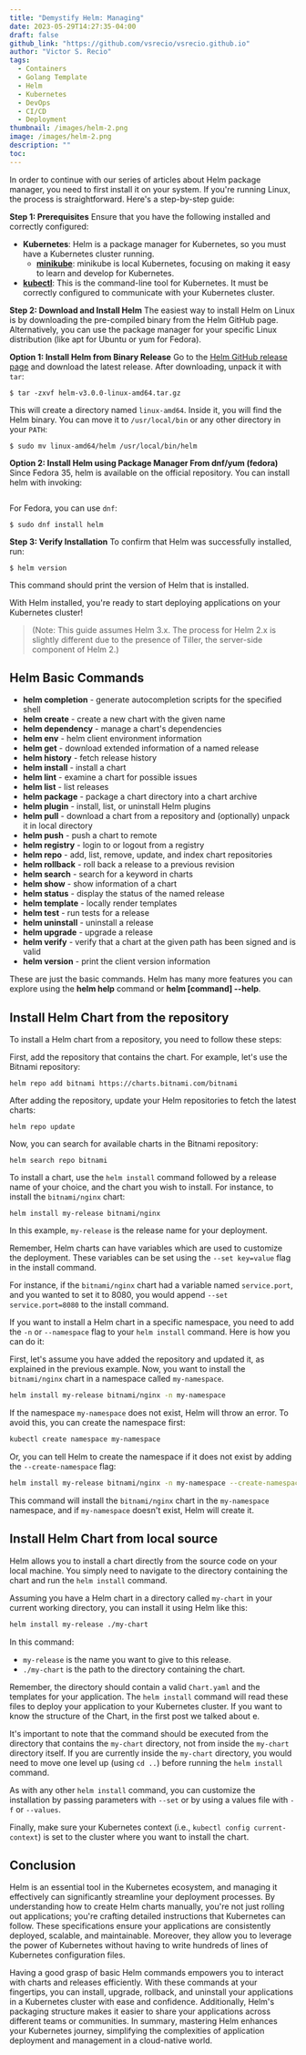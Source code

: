 ```yaml
---
title: "Demystify Helm: Managing"
date: 2023-05-29T14:27:35-04:00
draft: false
github_link: "https://github.com/vsrecio/vsrecio.github.io"
author: "Victor S. Recio"
tags:
  - Containers
  - Golang Template
  - Helm
  - Kubernetes
  - DevOps
  - CI/CD
  - Deployment
thumbnail: /images/helm-2.png
image: /images/helm-2.png
description: ""
toc: 
---
```

<!-- # Installing Helm -->

In order to continue with our series of articles about Helm package manager, you need to first install it on your system. If you're running Linux, the process is straightforward. Here's a step-by-step guide:

**Step 1: Prerequisites**
Ensure that you have the following installed and correctly configured:
- **Kubernetes**: Helm is a package manager for Kubernetes, so you must have a Kubernetes cluster running.
    - [**minikube**](https://minikube.sigs.k8s.io/docs/): minikube is local Kubernetes, focusing on making it easy to learn and develop for Kubernetes.
- [**kubectl**](https://kubernetes.io/docs/tasks/tools/): This is the command-line tool for Kubernetes. It must be correctly configured to communicate with your Kubernetes cluster.

**Step 2: Download and Install Helm**
The easiest way to install Helm on Linux is by downloading the pre-compiled binary from the Helm GitHub page. Alternatively, you can use the package manager for your specific Linux distribution (like apt for Ubuntu or yum for Fedora).

**Option 1: Install Helm from Binary Release**
Go to the [Helm GitHub release page](https://github.com/helm/helm/releases) and download the latest release. After downloading, unpack it with `tar`:

```
$ tar -zxvf helm-v3.0.0-linux-amd64.tar.gz
```

This will create a directory named `linux-amd64`. Inside it, you will find the Helm binary. You can move it to `/usr/local/bin` or any other directory in your `PATH`:

```
$ sudo mv linux-amd64/helm /usr/local/bin/helm
```

**Option 2: Install Helm using Package Manager From dnf/yum (fedora)**
Since Fedora 35, helm is available on the official repository. You can install helm with invoking:

```$ sudo dnf install helm
```

For Fedora, you can use `dnf`:

```
$ sudo dnf install helm
```

**Step 3: Verify Installation**
To confirm that Helm was successfully installed, run:

```
$ helm version
```

This command should print the version of Helm that is installed.

With Helm installed, you're ready to start deploying applications on your Kubernetes cluster!

> (Note: This guide assumes Helm 3.x. The process for Helm 2.x is slightly different due to the presence of Tiller, the server-side component of Helm 2.)

## Helm Basic Commands

* **helm completion** - generate autocompletion scripts for the specified shell
* **helm create** - create a new chart with the given name
* **helm dependency** - manage a chart's dependencies
* **helm env** - helm client environment information
* **helm get** - download extended information of a named release
* **helm history** - fetch release history
* **helm install** - install a chart
* **helm lint** - examine a chart for possible issues
* **helm list** - list releases
* **helm package** - package a chart directory into a chart archive
* **helm plugin** - install, list, or uninstall Helm plugins
* **helm pull** - download a chart from a repository and (optionally) unpack it in local directory
* **helm push** - push a chart to remote
* **helm registry** - login to or logout from a registry
* **helm repo** - add, list, remove, update, and index chart repositories
* **helm rollback** - roll back a release to a previous revision
* **helm search** - search for a keyword in charts
* **helm show** - show information of a chart
* **helm status** - display the status of the named release
* **helm template** - locally render templates
* **helm test** - run tests for a release
* **helm uninstall** - uninstall a release
* **helm upgrade** - upgrade a release
* **helm verify** - verify that a chart at the given path has been signed and is valid
* **helm version** - print the client version information

These are just the basic commands. Helm has many more features you can explore using the **helm help** command or **helm [command] --help**.

## Install Helm Chart from the repository

To install a Helm chart from a repository, you need to follow these steps:

First, add the repository that contains the chart. For example, let's use the Bitnami repository:

```
helm repo add bitnami https://charts.bitnami.com/bitnami
```

After adding the repository, update your Helm repositories to fetch the latest charts:

```
helm repo update
```

Now, you can search for available charts in the Bitnami repository:

```
helm search repo bitnami
```

To install a chart, use the `helm install` command followed by a release name of your choice, and the chart you wish to install. For instance, to install the `bitnami/nginx` chart:
```
helm install my-release bitnami/nginx
```
In this example, `my-release` is the release name for your deployment.

Remember, Helm charts can have variables which are used to customize the deployment. These variables can be set using the `--set key=value` flag in the install command.

For instance, if the `bitnami/nginx` chart had a variable named `service.port`, and you wanted to set it to 8080, you would append `--set service.port=8080` to the install command.

If you want to install a Helm chart in a specific namespace, you need to add the `-n` or `--namespace` flag to your `helm install` command. Here is how you can do it:

First, let's assume you have added the repository and updated it, as explained in the previous example. Now, you want to install the `bitnami/nginx` chart in a namespace called `my-namespace`.

```bash
helm install my-release bitnami/nginx -n my-namespace
```

If the namespace `my-namespace` does not exist, Helm will throw an error. To avoid this, you can create the namespace first:

```bash
kubectl create namespace my-namespace
```

Or, you can tell Helm to create the namespace if it does not exist by adding the `--create-namespace` flag:

```bash
helm install my-release bitnami/nginx -n my-namespace --create-namespace
```

This command will install the `bitnami/nginx` chart in the `my-namespace` namespace, and if `my-namespace` doesn't exist, Helm will create it.

## Install Helm Chart from local source

Helm allows you to install a chart directly from the source code on your local machine. You simply need to navigate to the directory containing the chart and run the `helm install` command.

Assuming you have a Helm chart in a directory called `my-chart` in your current working directory, you can install it using Helm like this:

```bash
helm install my-release ./my-chart
```

In this command:

- `my-release` is the name you want to give to this release.
- `./my-chart` is the path to the directory containing the chart.

Remember, the directory should contain a valid `Chart.yaml` and the templates for your application. The `helm install` command will read these files to deploy your application to your Kubernetes cluster. If you want to know the structure of the Chart, in the first post we talked about e.

It's important to note that the command should be executed from the directory that contains the `my-chart` directory, not from inside the `my-chart` directory itself. If you are currently inside the `my-chart` directory, you would need to move one level up (using `cd ..`) before running the `helm install` command.

As with any other `helm install` command, you can customize the installation by passing parameters with `--set` or by using a values file with `-f` or `--values`.

Finally, make sure your Kubernetes context (i.e., `kubectl config current-context`) is set to the cluster where you want to install the chart.

## Conclusion

Helm is an essential tool in the Kubernetes ecosystem, and managing it effectively can significantly streamline your deployment processes. By understanding how to create Helm charts manually, you're not just rolling out applications; you're crafting detailed instructions that Kubernetes can follow. These specifications ensure your applications are consistently deployed, scalable, and maintainable. Moreover, they allow you to leverage the power of Kubernetes without having to write hundreds of lines of Kubernetes configuration files.

Having a good grasp of basic Helm commands empowers you to interact with charts and releases efficiently. With these commands at your fingertips, you can install, upgrade, rollback, and uninstall your applications in a Kubernetes cluster with ease and confidence. Additionally, Helm's packaging structure makes it easier to share your applications across different teams or communities. In summary, mastering Helm enhances your Kubernetes journey, simplifying the complexities of application deployment and management in a cloud-native world.